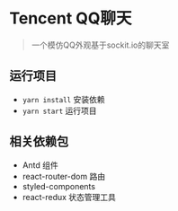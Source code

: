 # Tencent QQ聊天
> 一个模仿QQ外观基于sockit.io的聊天室
## 运行项目
- `yarn install` 安装依赖
- `yarn start` 运行项目
## 相关依赖包
- Antd 组件
- react-router-dom  路由
- styled-components
- react-redux 状态管理工具